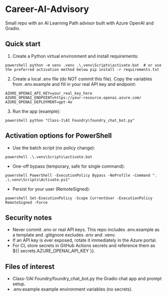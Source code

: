 ﻿# Career-AI-Advisory

Small repo with an AI Learning Path advisor built with Azure OpenAI and Gradio.

## Quick start

1. Create a Python virtual environment and install requirements:

`powershell
python -m venv .venv
.\.venv\Scripts\activate.bat  # or use the preferred activation method below
pip install -r requirements.txt
`

2. Create a local .env file (do NOT commit this file). Copy the variables from .env.example and fill in your real API key and endpoint:

`
AZURE_OPENAI_API_KEY=your_real_key_here
AZURE_OPENAI_ENDPOINT=https://your-resource.openai.azure.com/
AZURE_OPENAI_DEPLOYMENT=gpt-4o
`

3. Run the app (example):

`powershell
python "Class-1\AI Foundry\foundry_chat_bot.py"
`

## Activation options for PowerShell

- Use the batch script (no policy change):

`powershell
.\.venv\Scripts\activate.bat
`

- One-off bypass (temporary, safe for single command):

`powershell
PowerShell -ExecutionPolicy Bypass -NoProfile -Command ". .\.venv\Scripts\Activate.ps1"
`

- Persist for your user (RemoteSigned):

`powershell
Set-ExecutionPolicy -Scope CurrentUser -ExecutionPolicy RemoteSigned -Force
`

## Security notes

- Never commit .env or real API keys. This repo includes .env.example as a template and .gitignore excludes .env and .venv.
- If an API key is ever exposed, rotate it immediately in the Azure portal.
- For CI, store secrets in GitHub Actions secrets and reference them as ${{ secrets.AZURE_OPENAI_API_KEY }}.

## Files of interest

- Class-1/AI Foundry/foundry_chat_bot.py  the Gradio chat app and prompt setup.
- .env.example  example environment variables (no secrets).

